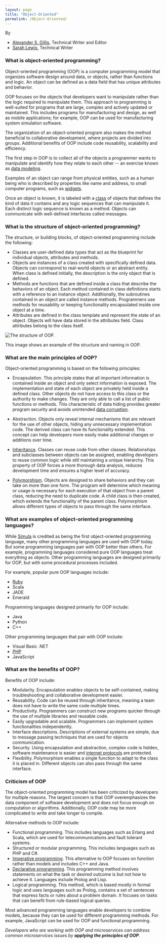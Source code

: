 ```yaml
---
layout: page
title: "Object-Oriented"
permalink: /Object-Oriented/
---
```


By

-   [Alexander S. Gillis,](https://www.techtarget.com/contributor/Alexander-S-Gillis) Technical Writer and Editor
-   [Sarah Lewis,](https://www.techtarget.com/contributor/Sarah-Lewis) Technical Writer

### What is object-oriented programming?

Object-oriented programming (OOP) is a computer programming model that organizes software design around data, or objects, rather than functions and logic. An object can be defined as a data field that has unique attributes and behavior.

OOP focuses on the objects that developers want to manipulate rather than the logic required to manipulate them. This approach to programming is well-suited for programs that are large, complex and actively updated or maintained. This includes programs for manufacturing and design, as well as mobile applications; for example, OOP can be used for manufacturing system simulation software.

The organization of an object-oriented program also makes the method beneficial to collaborative development, where projects are divided into groups. Additional benefits of OOP include code reusability, scalability and efficiency.

The first step in OOP is to collect all of the objects a programmer wants to manipulate and identify how they relate to each other -- an exercise known as [data modeling](https://searchdatamanagement.techtarget.com/definition/data-modeling).

Examples of an object can range from physical entities, such as a human being who is described by properties like name and address, to small computer programs, such as [widgets](https://whatis.techtarget.com/definition/widget).

Once an object is known, it is labeled with a [class](https://whatis.techtarget.com/definition/class) of objects that defines the kind of data it contains and any logic sequences that can manipulate it. Each distinct logic sequence is known as a method. Objects can communicate with well-defined interfaces called messages.

### What is the structure of object-oriented programming?

The structure, or building blocks, of object-oriented programming include the following:

-   Classes are user-defined data types that act as the blueprint for individual objects, attributes and methods.
-   Objects are instances of a class created with specifically defined data. Objects can correspond to real-world objects or an abstract entity. When class is defined initially, the description is the only object that is defined.
-   Methods are functions that are defined inside a class that describe the behaviors of an object. Each method contained in class definitions starts with a reference to an instance object. Additionally, the subroutines contained in an object are called instance methods. Programmers use methods for reusability or keeping functionality encapsulated inside one object at a time.
-   Attributes are defined in the class template and represent the state of an object. Objects will have data stored in the attributes field. Class attributes belong to the class itself.

![The structure of OOP.](https://cdn.ttgtmedia.com/rms/onlineimages/whatis-object_oriented_programming_half_column_mobile.png)

This image shows an example of the structure and naming in OOP.

### What are the main principles of OOP?

Object-oriented programming is based on the following principles:

-   Encapsulation. This principle states that all important information is contained inside an object and only select information is exposed. The implementation and state of each object are privately held inside a defined class. Other objects do not have access to this class or the authority to make changes. They are only able to call a list of public functions or methods. This characteristic of data hiding provides greater program security and avoids unintended [data corruption](https://searchsqlserver.techtarget.com/definition/data-corruption).
-   Abstraction. Objects only reveal internal mechanisms that are relevant for the use of other objects, hiding any unnecessary implementation code. The derived class can have its functionality extended. This concept can help developers more easily make additional changes or additions over time.
-   [Inheritance](https://whatis.techtarget.com/definition/inheritance). Classes can reuse code from other classes. Relationships and subclasses between objects can be assigned, enabling developers to reuse common logic while still maintaining a unique hierarchy. This property of OOP forces a more thorough data analysis, reduces development time and ensures a higher level of accuracy.

-   [Polymorphism](https://whatis.techtarget.com/definition/polymorphism). Objects are designed to share behaviors and they can take on more than one form. The program will determine which meaning or usage is necessary for each execution of that object from a parent class, reducing the need to duplicate code. A child class is then created, which extends the functionality of the parent class. Polymorphism allows different types of objects to pass through the same interface.

### What are examples of object-oriented programming languages?

While [Simula](https://whatis.techtarget.com/definition/Simula-simulation-language) is credited as being the first object-oriented programming language, many other programming languages are used with OOP today. But some programming languages pair with OOP better than others. For example, programming languages considered pure OOP languages treat everything as objects. Other programming languages are designed primarily for OOP, but with some procedural processes included.

For example, popular pure OOP languages include:

-   [Ruby](https://whatis.techtarget.com/definition/Ruby)
-   Scala
-   JADE
-   Emerald

Programming languages designed primarily for OOP include:

-   Java
-   Python
-   C++

Other programming languages that pair with OOP include:

-   Visual Basic .NET
-   [PHP](https://whatis.techtarget.com/definition/Personal-Home-Page-PHP)
-   JavaScript

### What are the benefits of OOP?

Benefits of OOP include:

-   Modularity. Encapsulation enables objects to be self-contained, making troubleshooting and collaborative development easier.
-   Reusability. Code can be reused through inheritance, meaning a team does not have to write the same code multiple times.
-   Productivity. Programmers can construct new programs quicker through the use of multiple libraries and reusable code.
-   Easily upgradable and scalable. Programmers can implement system functionalities independently.
-   Interface descriptions. Descriptions of external systems are simple, due to message passing techniques that are used for objects communication.
-   Security. Using encapsulation and abstraction, complex code is hidden, software maintenance is easier and [internet protocols](https://searchunifiedcommunications.techtarget.com/definition/Internet-Protocol) are protected.
-   Flexibility. Polymorphism enables a single function to adapt to the class it is placed in. Different objects can also pass through the same interface.

### Criticism of OOP

The object-oriented programming model has been criticized by developers for multiple reasons. The largest concern is that OOP overemphasizes the data component of software development and does not focus enough on computation or algorithms. Additionally, OOP code may be more complicated to write and take longer to compile.

Alternative methods to OOP include:

-   Functional programming. This includes languages such as Erlang and Scala, which are used for telecommunications and fault tolerant systems.
-   Structured or modular programming. This includes languages such as PHP and C#.
-   [Imperative programming](https://whatis.techtarget.com/definition/imperative-programming). This alternative to OOP focuses on function rather than models and includes C++ and Java.
-   [Declarative programming](https://searchitoperations.techtarget.com/definition/declarative-programming). This programming method involves statements on what the task or desired outcome is but not how to achieve it. Languages include Prolog and Lisp.
-   Logical programming. This method, which is based mostly in formal logic and uses languages such as Prolog, contains a set of sentences that express facts or rules about a problem domain. It focuses on tasks that can benefit from rule-based logical queries.

Most advanced programming languages enable developers to combine models, because they can be used for different programming methods. For example, JavaScript can be used for OOP and functional programming.

*Developers who are working with OOP and microservices can address common microservices issues by **applying the principles of OOP**.*